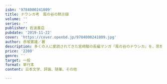 ```yaml
---
isbn: '9784000241809'
title: ナウシカ考　風の谷の黙示録
volume: ''
series: ''
publisher: 岩波書店
pubdate: '2019-11-22'
cover: 'https://cover.openbd.jp/9784000241809.jpg'
author: 赤坂憲雄／著
description: 多くの人に愛読されてきた宮崎駿の長編マンガ『風の谷のナウシカ』を，思想の書として徹底的読解．
price: '2200'
genre: ''
target: 一般
format: 単行本
content: 日本文学、評論、随筆、その他

---
```

